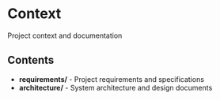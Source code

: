 # Context

Project context and documentation

## Contents

- **requirements/** - Project requirements and specifications
- **architecture/** - System architecture and design documents